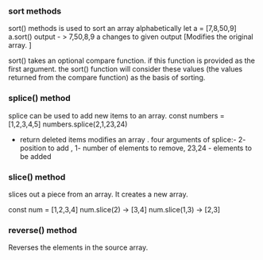 ### sort methods

sort() methods is used to sort an array alphabetically
let a = [7,8,50,9]
a.sort()
output - > 7,50,8,9
a changes to given output 
[Modifies the original array. ]

sort() takes an optional compare function. if this function is provided as the first argument. 
the sort() function will consider these values (the values returned from the compare function) as the basis of sorting.

### splice() method

splice can be used to add new items to an array.
const numbers = [1,2,3,4,5]
numbers.splice(2,1,23,24) 
  - return deleted items modifies an array .
  four arguments of splice:- 
    2- position to add ,
    1- number of elements to remove, 
    23,24 - elements to be added


### slice() method

slices out a piece from an array. It creates a new array.

const num = [1,2,3,4]
      num.slice(2) -> [3,4]
      num.slice(1,3) -> [2,3]

### reverse() method 

Reverses the elements in the source array.
  
